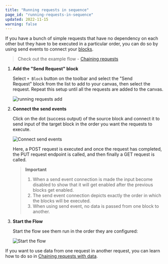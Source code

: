 ```yaml
---
title: "Running requests in sequence"
page_id: "running-requests-in-sequence"
updated: 2022-11-15
warning: false
---
```


If you have a bunch of simple requests that have no dependency on each other but they have to be executed in a particular order, you can do so by using send events to connect your [blocks](/postman-flows/core-concepts/blocks/).

> Check out the example flow - [Chaining requests](https://www.postman.com/postman/workspace/example-flows/flow/6267f9315d367a64e7ba06e5)

1. **Add the "Send Request" block**

   Select `+ Block` button on the toolbar and select the "Send Request" block from the list to add to your canvas, then select the request. Repeat this setup until all the requests are added to the canvas.

   ![running requests add](https://assets.postman.com/postman-labs-docs/running-requests/updated-running-add-requests.gif)

2. **Connect the send events**

   Click on the dot (success output) of the source block and connect it to send input of the target block in the order you want the requests to execute.

   ![Connect send events](https://assets.postman.com/postman-labs-docs/running-requests/updated-running-connect-send-events.gif)

   Here, a POST request is executed and once the request has completed, the PUT request endpoint is called, and then finally a GET request is called.

   > **Important**
   >
   > 1. When a send event connection is made the input become disabled to show that it will get enabled after the previous blocks get enabled.
   > 2. The send event connection depicts exactly the order in which the blocks will be executed.
   > 3. When using send event, no data is passed from one block to another.

3. **Start the Flow**

   Start the flow see them run in the order they are configured:

   ![Start the flow](https://assets.postman.com/postman-labs-docs/running-requests/updated-running-run-with-send-events.gif)

If you want to use data from one request in another request, you can learn how to do so in [Chaining requests with data](/postman-flows/getting-started/chaining-requests-with-data/).
